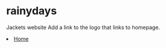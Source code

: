 # rainydays

Jackets website
Add a link to the logo that links to homepage.

<li><a href="index.html">Home</a></li>
